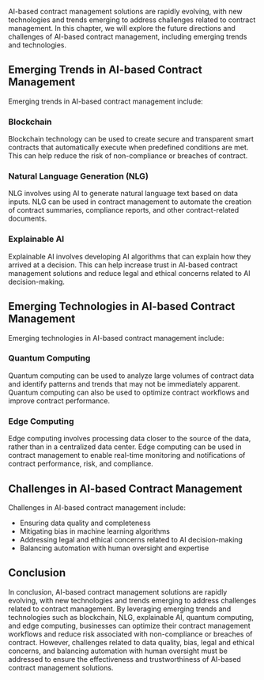 
AI-based contract management solutions are rapidly evolving, with new technologies and trends emerging to address challenges related to contract management. In this chapter, we will explore the future directions and challenges of AI-based contract management, including emerging trends and technologies.

Emerging Trends in AI-based Contract Management
-----------------------------------------------

Emerging trends in AI-based contract management include:

### Blockchain

Blockchain technology can be used to create secure and transparent smart contracts that automatically execute when predefined conditions are met. This can help reduce the risk of non-compliance or breaches of contract.

### Natural Language Generation (NLG)

NLG involves using AI to generate natural language text based on data inputs. NLG can be used in contract management to automate the creation of contract summaries, compliance reports, and other contract-related documents.

### Explainable AI

Explainable AI involves developing AI algorithms that can explain how they arrived at a decision. This can help increase trust in AI-based contract management solutions and reduce legal and ethical concerns related to AI decision-making.

Emerging Technologies in AI-based Contract Management
-----------------------------------------------------

Emerging technologies in AI-based contract management include:

### Quantum Computing

Quantum computing can be used to analyze large volumes of contract data and identify patterns and trends that may not be immediately apparent. Quantum computing can also be used to optimize contract workflows and improve contract performance.

### Edge Computing

Edge computing involves processing data closer to the source of the data, rather than in a centralized data center. Edge computing can be used in contract management to enable real-time monitoring and notifications of contract performance, risk, and compliance.

Challenges in AI-based Contract Management
------------------------------------------

Challenges in AI-based contract management include:

* Ensuring data quality and completeness
* Mitigating bias in machine learning algorithms
* Addressing legal and ethical concerns related to AI decision-making
* Balancing automation with human oversight and expertise

Conclusion
----------

In conclusion, AI-based contract management solutions are rapidly evolving, with new technologies and trends emerging to address challenges related to contract management. By leveraging emerging trends and technologies such as blockchain, NLG, explainable AI, quantum computing, and edge computing, businesses can optimize their contract management workflows and reduce risk associated with non-compliance or breaches of contract. However, challenges related to data quality, bias, legal and ethical concerns, and balancing automation with human oversight must be addressed to ensure the effectiveness and trustworthiness of AI-based contract management solutions.
